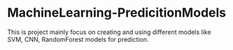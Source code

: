 # MachineLearning-PredicitionModels
This is project mainly focus on creating and using different models like SVM, CNN, RandomForest models for prediction.
